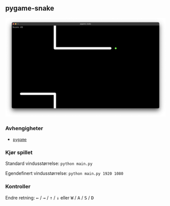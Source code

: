 ## pygame-snake

![forhåndsvisning](media/demo.png)

### Avhengigheter
- [`pygame`](https://www.pygame.org/wiki/GettingStarted)

### Kjør spillet
Standard vindusstørrelse: `python main.py`

Egendefinert vindusstørrelse: `python main.py 1920 1080`

### Kontroller
Endre retning: <kbd>←</kbd> / <kbd>→</kbd> / <kbd>↑</kbd> / <kbd>↓</kbd> eller <kbd>W</kbd> / <kbd>A</kbd> / <kbd>S</kbd> / <kbd>D</kbd>